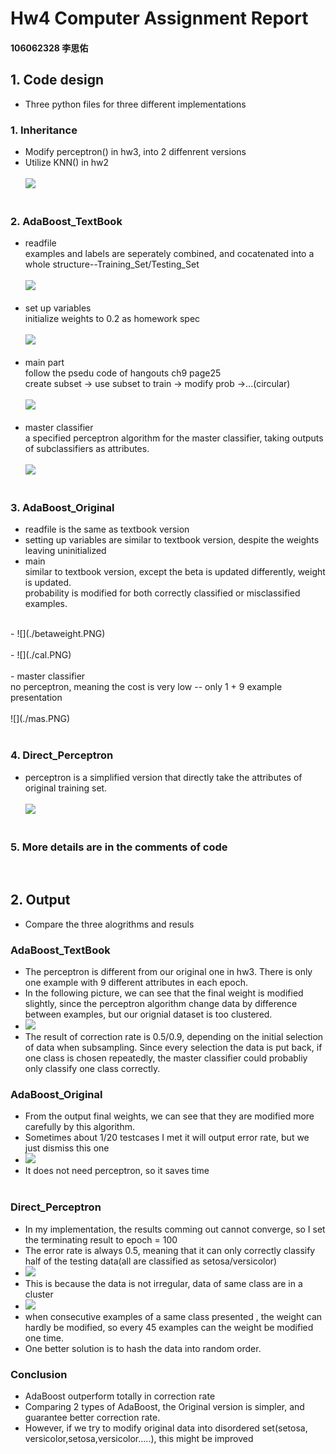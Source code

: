 # Hw4 Computer Assignment Report
#### 106062328 李思佑

## 1. Code design
- Three python files for three different implementations
### 1. Inheritance
- Modify perceptron() in hw3, into 2 diffenrent versions
- Utilize KNN() in hw2
<br><br>
![](./knn.PNG)
<br><br>

### 2. AdaBoost_TextBook
- readfile<br>
  examples and labels are seperately combined, and cocatenated into a whole structure--Training_Set/Testing_Set
<br><br>
![](./readfile.PNG)
<br><br>
- set up variables<br>initialize weights to 0.2 as homework spec
<br><br>
![](./setup.PNG)
<br><br>
- main part<br>follow the psedu code of hangouts ch9 page25
<br>create subset -> use subset to train -> modify prob ->...(circular)
<br><br>
![](./cal0.PNG)
<br><br>
- master classifier<br> a specified perceptron algorithm for the master classifier, taking outputs of subclassifiers as attributes.
<br><br>
![](./perceptron_ada.PNG)
<br><br>

### 3. AdaBoost_Original
- readfile is the same as textbook version
- setting up variables are similar to textbook version, despite the weights leaving uninitialized
- main<br>similar to textbook version, except the beta is updated differently, weight is updated.<br>
probability is modified for both correctly classified or misclassified examples.
<br>
- ![](./betaweight.PNG)
<br><br>
- ![](./cal.PNG)
<br><br>
- master classifier<br> no perceptron, meaning the cost is very low -- only 1 + 9 example presentation 
<br><br>
![](./mas.PNG)
<br><br>


### 4. Direct_Perceptron
- perceptron is a simplified version that directly take the attributes of original training set.
<br><br>
![](./nana.PNG)
<br><br>


### 5. More details are in the comments of code
<br>


## 2. Output
- Compare the three alogrithms and resuls
### AdaBoost_TextBook
- The perceptron is different from our original one in hw3. There is only one example with 9 different attributes in each epoch. 
- In the following picture, we can see that the final weight is modified slightly, since the perceptron algorithm change data by difference between examples, but our orignial dataset is too clustered.
- ![](./Adaboost_textbook.PNG)<br>
- The result of correction rate is 0.5/0.9, depending on the initial selection of data when subsampling. Since every selection the data is put back, if one class is chosen repeatedly, the master classifier could probabliy only classify one class correctly. 

### AdaBoost_Original
- From the output final weights, we can see that they are modified more carefully by this algorithm.
- Sometimes about 1/20 testcases I met it will output error rate, but we just dismiss this one
- ![](./Adaboost_original.PNG)
- It does not need perceptron, so it saves time
<br><br>

### Direct_Perceptron
- In my implementation, the results comming out cannot converge, so I set the terminating result to epoch = 100
- The error rate is always 0.5, meaning that it can only correctly classify half of the testing data(all are classified as setosa/versicolor)
- ![](./direct_perceptron.PNG)
- This is because the data is not irregular, data of same class are in a cluster
- ![](./weight_change.PNG)
- when consecutive examples of a same class presented , the weight can hardly be modified, so every 45 examples can the weight be modified one time.
- One better solution is to hash the data into random order.

### Conclusion
- AdaBoost outperform totally in correction rate
- Comparing 2 types of AdaBoost, the Original version is simpler, and guarantee better correction rate.
- However, if we try to modify original data into disordered set(setosa, versicolor,setosa,versicolor.....), this might be improved


 
